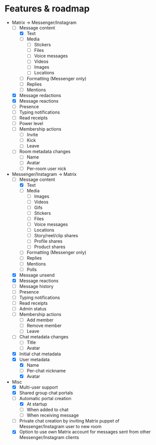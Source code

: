 # Features & roadmap

* Matrix → Messenger/Instagram
  * [ ] Message content
    * [x] Text
    * [ ] Media
      * [ ] Stickers
      * [ ] Files
      * [ ] Voice messages
      * [ ] Videos
      * [ ] Images
      * [ ] Locations
    * [ ] Formatting (Messenger only)
    * [ ] Replies
    * [ ] Mentions
  * [x] Message redactions
  * [x] Message reactions
  * [ ] Presence
  * [ ] Typing notifications
  * [ ] Read receipts
  * [ ] Power level
  * [ ] Membership actions
    * [ ] Invite
    * [ ] Kick
    * [ ] Leave
  * [ ] Room metadata changes
    * [ ] Name
    * [ ] Avatar
    * [ ] Per-room user nick
* Messenger/Instagram → Matrix
  * [ ] Message content
    * [x] Text
    * [ ] Media
      * [ ] Images
      * [ ] Videos
      * [ ] Gifs
      * [ ] Stickers
      * [ ] Files
      * [ ] Voice messages
      * [ ] Locations
      * [ ] Story/reel/clip shares
      * [ ] Profile shares
      * [ ] Product shares
    * [ ] Formatting (Messenger only)
    * [ ] Replies
    * [ ] Mentions
    * [ ] Polls
  * [x] Message unsend
  * [x] Message reactions
  * [ ] Message history
  * [ ] Presence
  * [ ] Typing notifications
  * [ ] Read receipts
  * [ ] Admin status
  * [ ] Membership actions
    * [ ] Add member
    * [ ] Remove member
    * [ ] Leave
  * [ ] Chat metadata changes
    * [ ] Title
    * [ ] Avatar
  * [x] Initial chat metadata
  * [x] User metadata
    * [x] Name
    * [ ] Per-chat nickname
    * [x] Avatar
* Misc
  * [x] Multi-user support
  * [x] Shared group chat portals
  * [ ] Automatic portal creation
    * [x] At startup
    * [ ] When added to chat
    * [ ] When receiving message
  * [ ] Private chat creation by inviting Matrix puppet of Messenger/Instagram user to new room
  * [x] Option to use own Matrix account for messages sent from other Messenger/Instagram clients
